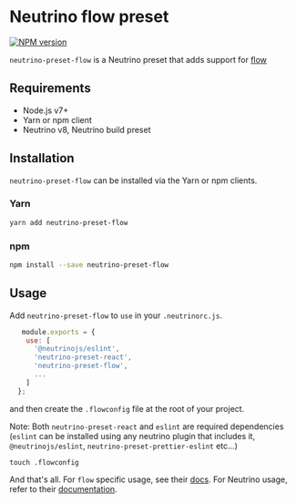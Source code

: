# Neutrino flow preset

[![NPM version][npm-image]][npm-url]

`neutrino-preset-flow` is a Neutrino preset that adds support for
[flow][flow-url]

## Requirements

- Node.js v7+
- Yarn or npm client
- Neutrino v8, Neutrino build preset

## Installation

`neutrino-preset-flow` can be installed via the Yarn or npm clients.

### Yarn

```bash
yarn add neutrino-preset-flow
```

### npm

```bash
npm install --save neutrino-preset-flow
```

## Usage

  Add `neutrino-preset-flow` to `use` in your `.neutrinorc.js`.

  ```js
     module.exports = {
      use: [
		'@neutrinojs/eslint',
        'neutrino-preset-react',
        'neutrino-preset-flow',
        ...
      ]
    };
  ```

  and then create the `.flowconfig` file at the root of your project.

  Note: Both `neutrino-preset-react` and `eslint` are required dependencies (`eslint` can be installed using any neutrino plugin that includes it, `@neutrinojs/eslint`, `neutrino-preset-prettier-eslint` etc...)

  ```
  touch .flowconfig
  ```

  And that's all. For `flow` specific usage, see their [docs][flow-url].
  For Neutrino usage, refer to their [documentation][neutrino-docs].

[npm-image]: https://img.shields.io/npm/v/neutrino-preset-flow.svg
[npm-url]: https://npmjs.org/package/neutrino-preset-flow
[flow-url]: https://flow.org/
[neutrino-docs]: https://neutrino.js.org/
